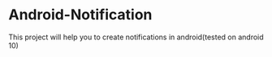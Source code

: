 # Android-Notification
This project will help you to create notifications in android(tested on android 10)
